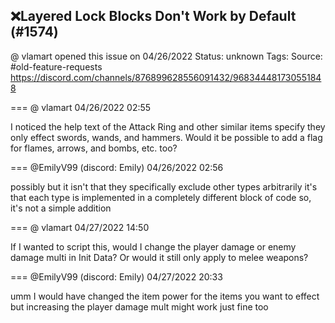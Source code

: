 ## ❌Layered Lock Blocks Don't Work by Default (#1574)
@ vlamart opened this issue on 04/26/2022
Status: unknown
Tags: 
Source: #old-feature-requests https://discord.com/channels/876899628556091432/968344481730551848


=== @ vlamart 04/26/2022 02:55

I noticed the help text of the Attack Ring and other similar items specify they only effect swords, wands, and hammers. Would it be possible to add a flag for flames, arrows, and bombs, etc. too?

=== @EmilyV99 (discord: Emily) 04/26/2022 02:56

possibly
but it isn't that they specifically exclude other types arbitrarily
it's that each type is implemented in a completely different block of code
so, it's not a simple addition

=== @ vlamart 04/27/2022 14:50

If I wanted to script this, would I change the player damage or enemy damage multi in Init Data? Or would it still only apply to melee weapons?

=== @EmilyV99 (discord: Emily) 04/27/2022 20:33

umm
I would have changed the item power for the items you want to effect
but increasing the player damage mult might work just fine too
